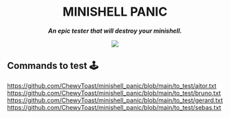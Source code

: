<h1 align="center">
	MINISHELL PANIC
</h1>

<p align="center">
	<b><i>An epic tester that will destroy your minishell.</i></b><br>
</p>

<p align="center">
	<img src="https://github.com/ChewyToast/minishell_panic/blob/main/img/panic.png?raw=true" />
</p>


## Commands to test 🕹

https://github.com/ChewyToast/minishell_panic/blob/main/to_test/aitor.txt
https://github.com/ChewyToast/minishell_panic/blob/main/to_test/bruno.txt
https://github.com/ChewyToast/minishell_panic/blob/main/to_test/gerard.txt
https://github.com/ChewyToast/minishell_panic/blob/main/to_test/sebas.txt
